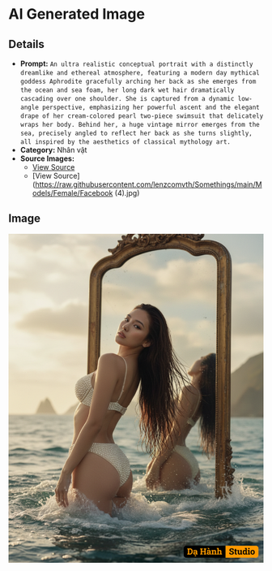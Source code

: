 # AI Generated Image

## Details
- **Prompt:** `An ultra realistic conceptual portrait with a distinctly dreamlike and ethereal atmosphere, featuring a modern day mythical goddess Aphrodite gracefully arching her back as she emerges from the ocean and sea foam, her long dark wet hair dramatically cascading over one shoulder. She is captured from a dynamic low-angle perspective, emphasizing her powerful ascent and the elegant drape of her cream-colored pearl two-piece swimsuit that delicately wraps her body. Behind her, a huge vintage mirror emerges from the sea, precisely angled to reflect her back as she turns slightly, all inspired by the aesthetics of classical mythology art.`
- **Category:** Nhân vật
- **Source Images:**
  - [View Source](https://raw.githubusercontent.com/lenzcomvth/Somethings/main/Models/Female/Female3.jpg)
  - [View Source](https://raw.githubusercontent.com/lenzcomvth/Somethings/main/Models/Female/Facebook (4).jpg)

## Image
![AI Generated Image](./image-2025-10-17T06-08-16-973Z-jl1kl.png)